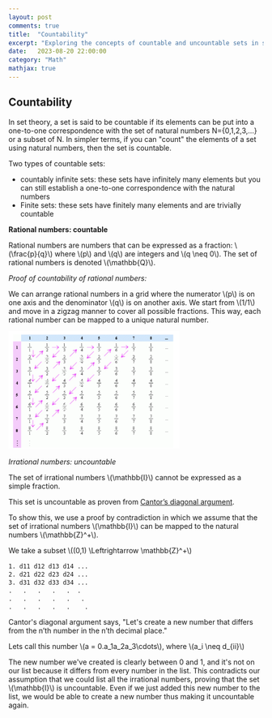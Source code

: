 ```yaml
---
layout: post
comments: true
title:  "Countability"
excerpt: "Exploring the concepts of countable and uncountable sets in set theory."
date:   2023-08-20 22:00:00
category: "Math"
mathjax: true
---
```


## Countability

In set theory, a set is said to be countable if its elements can be put into a one-to-one correspondence with the set of natural numbers N={0,1,2,3,…} or a subset of N. In simpler terms, if you can "count" the elements of a set using natural numbers, then the set is countable.

Two types of countable sets:

- countably infinite sets: these sets have infinitely many elements but you can still establish a one-to-one correspondence with the natural numbers
- Finite sets: these sets have finitely many elements and are trivially countable

**Rational numbers: countable**

Rational numbers are numbers that can be expressed as a fraction: \\(\frac{p}{q}\\) where \\(p\\) and \\(q\\) are integers and \\(q \neq 0\\). The set of rational numbers is denoted \\(\mathbb{Q}\\).

*Proof of countability of rational numbers:*

We can arrange rational numbers in a grid where the numerator \\(p\\) is on one axis and the denominator \\(q\\) is on another axis. We start from \\(1/1\\) and move in a zigzag manner to cover all possible fractions. This way, each rational number can be mapped to a unique natural number.

<img src="/assets/set/image-20231005153539785.png" alt="Screenas.png" style="zoom: 33%;" />

*Irrational numbers: uncountable*

The set of irrational numbers \\(\mathbb{I}\\) cannot be expressed as a simple fraction. 

This set is uncountable as proven from [Cantor’s diagonal argument](https://en.wikipedia.org/wiki/Cantor%27s_diagonal_argument).

To show this, we use a proof by contradiction in which we assume that the set of irrational numbers \\(\mathbb{I}\\) can be mapped to the natural numbers \\(\mathbb{Z}^+\\).  

We take a subset \\((0,1) \Leftrightarrow \mathbb{Z}^+\\)

```
1. d11 d12 d13 d14 ...
2. d21 d22 d23 d24 ...
3. d31 d32 d33 d34 ... 
.   .   .   .   .  .
.   .   .   .   .   .
.   .   .   .   .    .
```

Cantor's diagonal argument says, "Let's create a new number that differs from the n’th number in the n’th decimal place." 

Lets call this number \\(a = 0.a_1a_2a_3\cdots\\), where \\(a_i \neq d_{ii}\\)

The new number we've created is clearly between 0 and 1, and it's not on our list because it differs from every number in the list. This contradicts our assumption that we could list all the irrational numbers, proving that the set \\(\mathbb{I}\\) is uncountable. Even if we just added this new number to the list, we would be able to create a new number thus making it uncountable again.

